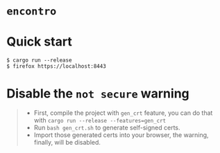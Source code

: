 # `encontro`

# Quick start
```console
$ cargo run --release
$ firefox https://localhost:8443
```

# Disable the `not secure` warning
> - First, compile the project with `gen_crt` feature, you can do that with `cargo run --release --features=gen_crt`
> - Run `bash gen_crt.sh` to generate self-signed certs.
> - Import those generated certs into your browser, the warning, finally, will be disabled.
